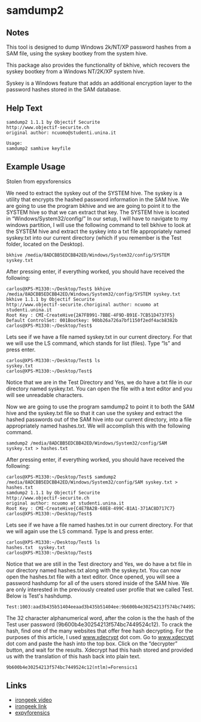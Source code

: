 # samdump2

Notes
-------
This tool is designed to dump Windows 2k/NT/XP password hashes from a SAM file, using the syskey bootkey from the system hive.

This package also provides the functionality of bkhive, which recovers the syskey bootkey from a Windows NT/2K/XP system hive.

Syskey is a Windows feature that adds an additional encryption layer to the password hashes stored in the SAM database.


Help Text
-------
```
samdump2 1.1.1 by Objectif Securite
http://www.objectif-securite.ch
original author: ncuomo@studenti.unina.it

Usage:
samdump2 samhive keyfile
```

Example Usage
-------
Stolen from epyxforensics

We need to extract the syskey out of the SYSTEM hive.  The syskey is a utility that encrypts the hashed password information in the SAM hive.  We are going to use the program bkhive and we are going to point it to the SYSTEM hive so that we can extract that key.  The SYSTEM hive is located in “Windows/System32/config/”  In our setup, I will have to navigate to my windows partition, I will use the following command to tell bkhive to look at the SYSTEM hive and extract the syskey into a txt file appropriately named syskey.txt into our current directory (which if you remember is the Test folder, located on the Desktop).  
```
bkhive /media/8ADCBB5EDCBB42ED/Windows/System32/config/SYSTEM syskey.txt 
```

After pressing enter, if everything worked, you should have received the following: 

```
carlos@XPS-M1330:~/Desktop/Test$ bkhive /media/8ADCBB5EDCBB42ED/Windows/System32/config/SYSTEM syskey.txt
bkhive 1.1.1 by Objectif Securite
http://www.objectif-securite.choriginal author: ncuomo at studenti.unina.it
Root Key : CMI-CreateHive{2A7FB991-7BBE-4F9D-B91E-7CB51D4737F5}
Default ControlSet: 001Bootkey: 90bb26a726a7bf1150f2edf4acb8382b
carlos@XPS-M1330:~/Desktop/Test$ 
```

Lets see if we have a file named syskey.txt in our current directory.  For that we will use the LS command, which stands for list (files).  Type “ls” and press enter. 

```
carlos@XPS-M1330:~/Desktop/Test$ ls
syskey.txt
carlos@XPS-M1330:~/Desktop/Test$ 
```

Notice that we are in the Test Directory and Yes, we do have a txt file in our directory named syskey.txt.  You can open the file with a text editor and you will see unreadable characters.

Now we are going to use the program samdump2 to point it to both the SAM hive and the syskey.txt file so that it can use the syskey and extract the hashed passwords out of the SAM hive into our current directory, into a file appropriately named hashes.txt.  We will accomplish this with the following command.

```
samdump2 /media/8ADCBB5EDCBB42ED/Windows/System32/config/SAM syskey.txt > hashes.txt
```

After pressing enter, if everything worked, you should have received the following:

```
carlos@XPS-M1330:~/Desktop/Test$ samdump2 /media/8ADCBB5EDCBB42ED/Windows/System32/config/SAM syskey.txt > hashes.txt
samdump2 1.1.1 by Objectif Securite
http://www.objectif-securite.ch
original author: ncuomo at studenti.unina.it
Root Key : CMI-CreateHive{C4E7BA2B-68E8-499C-B1A1-371AC8D717C7}
carlos@XPS-M1330:~/Desktop/Test$
```

Lets see if we have a file named hashes.txt in our current directory.  For that we will again use the LS command.  Type ls and press enter.

```
carlos@XPS-M1330:~/Desktop/Test$ ls
hashes.txt  syskey.txt
carlos@XPS-M1330:~/Desktop/Test$
```

Notice that we are still in the Test directory and Yes, we do have a txt file in our directory named hashes.txt along with the syskey.txt.  You can now open the hashes.txt file with a text editor.  Once opened, you will see a password hashdump for all of the users stored inside of the SAM hive.  We are only interested in the previously created user profile that we called Test.  Below is Test's hashdump.

```
Test:1003:aad3b435b51404eeaad3b435b51404ee:9b600b4e30254213f574bc7449524c12:::
```

The 32 character alphanumerical word, after the colon is the the hash of the Test user password (9b600b4e30254213f574bc7449524c12).  To crack the hash, find one of the many websites that offer free hash decrypting.  For the purposes of this article, I used www.xdecrypt dot com.  Go to www.xdecrypt dot com and paste the hash into the top box.  Click on the “decrypter” button, and wait for the results.  Xdecrypt had this hash stored and provided us with the translation of this hash back into plain text. 

```
9b600b4e30254213f574bc7449524c12(ntlm)=Forensics1
```

Links
-------
* [irongeek video](http://www.irongeek.com/i.php?page=videos/samdump2auditor)
* [irongeek link](http://www.irongeek.com/i.php?page=security/cracking-windows-vista-xp-2000-nt-passwords-via-sam-and-syskey-with-cain-ophcrack-saminside-bkhive-etc)
* [expyforensics](http://epyxforensics.com/node/34)